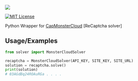 [![](https://arweave.net/g-gc7aSrlNa746NtPicSeYvEjdp-VJ1CoEaXP_eduOU)](https://arweave.net/g-gc7aSrlNa746NtPicSeYvEjdp-VJ1CoEaXP_eduOU)

[![MIT License](https://img.shields.io/apm/l/atomic-design-ui.svg)](https://choosealicense.com/licenses/mit/)

Python Wrapper for [CapMonsterCloud](https://capmonster.cloud/) [ReCaptcha solver]

## Usage/Examples

```python
from solver import MonsterCloudSolver

recaptcha = MonsterCloudSolver(API_KEY, SITE_KEY, SITE_URL)
solution = recaptcha.solve()
print(solution)
# 03AGdBq24ROAuRGa . . . .
```
